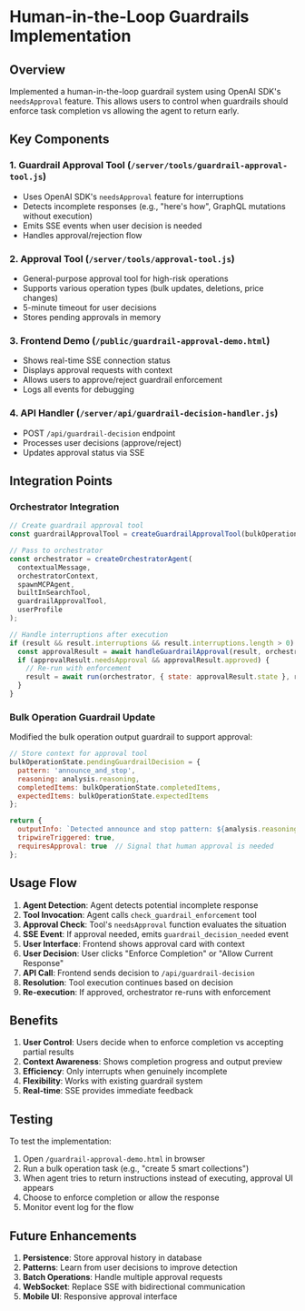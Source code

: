 # Human-in-the-Loop Guardrails Implementation

## Overview
Implemented a human-in-the-loop guardrail system using OpenAI SDK's `needsApproval` feature. This allows users to control when guardrails should enforce task completion vs allowing the agent to return early.

## Key Components

### 1. Guardrail Approval Tool (`/server/tools/guardrail-approval-tool.js`)
- Uses OpenAI SDK's `needsApproval` feature for interruptions
- Detects incomplete responses (e.g., "here's how", GraphQL mutations without execution)
- Emits SSE events when user decision is needed
- Handles approval/rejection flow

### 2. Approval Tool (`/server/tools/approval-tool.js`)
- General-purpose approval tool for high-risk operations
- Supports various operation types (bulk updates, deletions, price changes)
- 5-minute timeout for user decisions
- Stores pending approvals in memory

### 3. Frontend Demo (`/public/guardrail-approval-demo.html`)
- Shows real-time SSE connection status
- Displays approval requests with context
- Allows users to approve/reject guardrail enforcement
- Logs all events for debugging

### 4. API Handler (`/server/api/guardrail-decision-handler.js`)
- POST `/api/guardrail-decision` endpoint
- Processes user decisions (approve/reject)
- Updates approval status via SSE

## Integration Points

### Orchestrator Integration
```javascript
// Create guardrail approval tool
const guardrailApprovalTool = createGuardrailApprovalTool(bulkOperationState, sseEmitter);

// Pass to orchestrator
const orchestrator = createOrchestratorAgent(
  contextualMessage, 
  orchestratorContext, 
  spawnMCPAgent, 
  builtInSearchTool, 
  guardrailApprovalTool, 
  userProfile
);

// Handle interruptions after execution
if (result && result.interruptions && result.interruptions.length > 0) {
  const approvalResult = await handleGuardrailApproval(result, orchestratorContext, sseEmitter);
  if (approvalResult.needsApproval && approvalResult.approved) {
    // Re-run with enforcement
    result = await run(orchestrator, { state: approvalResult.state }, runOptions);
  }
}
```

### Bulk Operation Guardrail Update
Modified the bulk operation output guardrail to support approval:
```javascript
// Store context for approval tool
bulkOperationState.pendingGuardrailDecision = {
  pattern: 'announce_and_stop',
  reasoning: analysis.reasoning,
  completedItems: bulkOperationState.completedItems,
  expectedItems: bulkOperationState.expectedItems
};

return {
  outputInfo: `Detected announce and stop pattern: ${analysis.reasoning}`,
  tripwireTriggered: true,
  requiresApproval: true  // Signal that human approval is needed
};
```

## Usage Flow

1. **Agent Detection**: Agent detects potential incomplete response
2. **Tool Invocation**: Agent calls `check_guardrail_enforcement` tool
3. **Approval Check**: Tool's `needsApproval` function evaluates the situation
4. **SSE Event**: If approval needed, emits `guardrail_decision_needed` event
5. **User Interface**: Frontend shows approval card with context
6. **User Decision**: User clicks "Enforce Completion" or "Allow Current Response"
7. **API Call**: Frontend sends decision to `/api/guardrail-decision`
8. **Resolution**: Tool execution continues based on decision
9. **Re-execution**: If approved, orchestrator re-runs with enforcement

## Benefits

1. **User Control**: Users decide when to enforce completion vs accepting partial results
2. **Context Awareness**: Shows completion progress and output preview
3. **Efficiency**: Only interrupts when genuinely incomplete
4. **Flexibility**: Works with existing guardrail system
5. **Real-time**: SSE provides immediate feedback

## Testing

To test the implementation:
1. Open `/guardrail-approval-demo.html` in browser
2. Run a bulk operation task (e.g., "create 5 smart collections")
3. When agent tries to return instructions instead of executing, approval UI appears
4. Choose to enforce completion or allow the response
5. Monitor event log for the flow

## Future Enhancements

1. **Persistence**: Store approval history in database
2. **Patterns**: Learn from user decisions to improve detection
3. **Batch Operations**: Handle multiple approval requests
4. **WebSocket**: Replace SSE with bidirectional communication
5. **Mobile UI**: Responsive approval interface